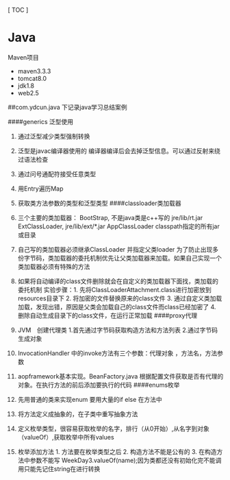 [ TOC ]
# Java
  Maven项目
  * maven3.3.3
  * tomcat8.0
  * jdk1.8
  * web2.5

##com.ydcun.java 下记录java学习总结案例

####generics 泛型使用
  1. 通过泛型减少类型强制转换
  2. 泛型是javac编译器使用的 编译器编译后会去掉泛型信息。可以通过反射来绕过语法检查
  3. 通过问号通配符接受任意类型
  4. 用Entry遍历Map
  5. 获取类方法参数的类型和泛型类型
####classloader类加载器
  1.  三个主要的类加载器：	BootStrap, 不是java类是c++写的   jre/lib/rt.jar
  					ExtClassLoader, 			   jre/lib/ext/*.jar
  					AppClassLoader				   classpath指定的所有jar或目录
  
  2.  自己写的类加载器必须继承ClassLoader  并指定父类loader
      为了防止出现多份字节码，类加载器的委托机制优先让父类加载器来加载。如果自己实现一个类加载器必须有特殊的方法
 
  3.  如果将自动编译的class文件删除就会在自定义的类加载器下面找，类加载的委托机制
  		实验步骤：1. 先将ClassLoaderAttachment.class进行加密放到resources目录下
  			        2. 将加密的文件替换原来的class文件
  			        3. 通过自定义类加载加载，发现出错，原因是父类会加载自己的class文件而class已经加密了
         			  4. 删除自动生成目录下的class文件，在运行正常加载
####proxy代理
  1. JVM　创建代理类
      1.首先通过字节码获取构造方法和方法列表
      2.通过字节码生成对象
  2. InvocationHandler 中的invoke方法有三个参数：代理对象 ，方法名，方法参数
  3. aopframework基本实现。BeanFactory.java 根据配置文件获取是否有代理的对象。在执行方法的前后添加要执行的代码
####enums枚举
  1. 先用普通的类来实现enum 要用大量的if else 在方法中
  2. 将方法定义成抽象的，在子类中重写抽象方法
  3. 定义枚举类型，很容易获取枚举的名字，排行（从0开始）,从名字到对象（valueOf）,获取枚举中所有values
  4. 枚举添加方法
    1. 方法要在枚举类型之后
  	2. 构造方法不能是公有的
	  3. 在构造方法中参数不能写 WeekDay3.valueOf(name);因为类都还没有初始化完不能调用只能先记住string在进行转换
